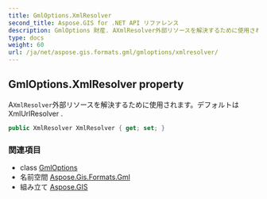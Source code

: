 ```yaml
---
title: GmlOptions.XmlResolver
second_title: Aspose.GIS for .NET API リファレンス
description: GmlOptions 財産. AXmlResolver外部リソースを解決するために使用されますデフォルトはXmlUrlResolver .
type: docs
weight: 60
url: /ja/net/aspose.gis.formats.gml/gmloptions/xmlresolver/
---
```

## GmlOptions.XmlResolver property

A`XmlResolver`外部リソースを解決するために使用されます。デフォルトはXmlUrlResolver .

```csharp
public XmlResolver XmlResolver { get; set; }
```

### 関連項目

* class [GmlOptions](../)
* 名前空間 [Aspose.Gis.Formats.Gml](../../gmloptions/)
* 組み立て [Aspose.GIS](../../../)



